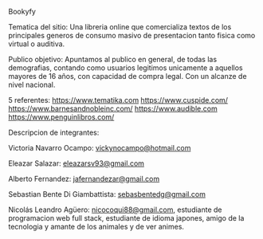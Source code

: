 Bookyfy

Tematica del sitio: Una libreria online que comercializa textos de los principales generos de consumo masivo de presentacion tanto fisica como virtual o auditiva.

Publico objetivo: Apuntamos al publico en general, de todas las demografias, contando como usuarios legitimos unicamente a aquellos mayores de 16 años, con capacidad de compra legal. Con un alcanze de nivel nacional.

5 referentes:
https://www.tematika.com
https://www.cuspide.com/
https://www.barnesandnobleinc.com/
https://www.audible.com
https://www.penguinlibros.com/

Descripcion de integrantes:

Victoria Navarro Ocampo: vickynocampo@hotmail.com

Eleazar Salazar: eleazarsv93@gmail.com

Alberto Fernandez: jafernandezar@gmail.com

Sebastian Bente Di Giambattista: sebasbentedg@gmail.com

Nicolás Leandro Agüero: nicocoqui88@gmail.com, estudiante de programacion web full stack, estudiante de idioma japones, amigo de la tecnologia y amante de los animales y de ver animes.